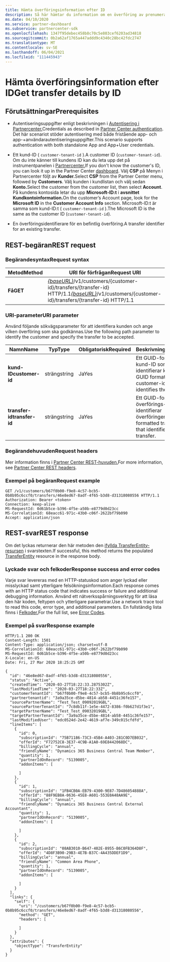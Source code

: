 ```yaml
---
title: Hämta överföringsinformation efter ID
description: Så här hämtar du information om en överföring av prenumerationer för en kund.
ms.date: 04/10/2020
ms.service: partner-dashboard
ms.subservice: partnercenter-sdk
ms.openlocfilehash: 1347f95debec458b8c70c5e803cef6203ad34818
ms.sourcegitcommit: 0b2a62af1765a447addd9c4340c28bc42fdc2747
ms.translationtype: MT
ms.contentlocale: sv-SE
ms.lasthandoff: 06/04/2021
ms.locfileid: "111445943"
---
```

# <a name="get-transfer-details-by-id"></a><span data-ttu-id="51d27-103">Hämta överföringsinformation efter ID</span><span class="sxs-lookup"><span data-stu-id="51d27-103">Get transfer details by ID</span></span>

## <a name="prerequisites"></a><span data-ttu-id="51d27-104">Förutsättningar</span><span class="sxs-lookup"><span data-stu-id="51d27-104">Prerequisites</span></span>

- <span data-ttu-id="51d27-105">Autentiseringsuppgifter enligt beskrivningen i [Autentisering i Partnercenter.](partner-center-authentication.md)</span><span class="sxs-lookup"><span data-stu-id="51d27-105">Credentials as described in [Partner Center authentication](partner-center-authentication.md).</span></span> <span data-ttu-id="51d27-106">Det här scenariot stöder autentisering med både fristående app- och app-+användarautentiseringsuppgifter.</span><span class="sxs-lookup"><span data-stu-id="51d27-106">This scenario supports authentication with both standalone App and App+User credentials.</span></span>

- <span data-ttu-id="51d27-107">Ett kund-ID ( `customer-tenant-id` ).</span><span class="sxs-lookup"><span data-stu-id="51d27-107">A customer ID (`customer-tenant-id`).</span></span> <span data-ttu-id="51d27-108">Om du inte känner till kundens ID kan du leta upp det på instrumentpanelen i [Partnercenter.](https://partner.microsoft.com/dashboard)</span><span class="sxs-lookup"><span data-stu-id="51d27-108">If you don't know the customer's ID, you can look it up in the Partner Center [dashboard](https://partner.microsoft.com/dashboard).</span></span> <span data-ttu-id="51d27-109">Välj **CSP** på Menyn i Partnercenter följt av **Kunder.**</span><span class="sxs-lookup"><span data-stu-id="51d27-109">Select **CSP** from the Partner Center menu, followed by **Customers**.</span></span> <span data-ttu-id="51d27-110">Välj kunden i kundlistan och välj sedan **Konto.**</span><span class="sxs-lookup"><span data-stu-id="51d27-110">Select the customer from the customer list, then select **Account**.</span></span> <span data-ttu-id="51d27-111">På kundens kontosida letar du upp **Microsoft-ID:t** i **avsnittet Kundkontoinformation.**</span><span class="sxs-lookup"><span data-stu-id="51d27-111">On the customer’s Account page, look for the **Microsoft ID** in the **Customer Account Info** section.</span></span> <span data-ttu-id="51d27-112">Microsoft-ID:t är samma som kund-ID:t ( `customer-tenant-id` ).</span><span class="sxs-lookup"><span data-stu-id="51d27-112">The Microsoft ID is the same as the customer ID  (`customer-tenant-id`).</span></span>

- <span data-ttu-id="51d27-113">En överföringsidentifierare för en befintlig överföring.</span><span class="sxs-lookup"><span data-stu-id="51d27-113">A transfer identifier for an existing transfer.</span></span>

## <a name="rest-request"></a><span data-ttu-id="51d27-114">REST-begäran</span><span class="sxs-lookup"><span data-stu-id="51d27-114">REST request</span></span>

### <a name="request-syntax"></a><span data-ttu-id="51d27-115">Begärandesyntax</span><span class="sxs-lookup"><span data-stu-id="51d27-115">Request syntax</span></span>

| <span data-ttu-id="51d27-116">Metod</span><span class="sxs-lookup"><span data-stu-id="51d27-116">Method</span></span>   | <span data-ttu-id="51d27-117">URI för förfrågan</span><span class="sxs-lookup"><span data-stu-id="51d27-117">Request URI</span></span>                                                                                                 |
|----------|-------------------------------------------------------------------------------------------------------------|
| <span data-ttu-id="51d27-118">**Få**</span><span class="sxs-lookup"><span data-stu-id="51d27-118">**GET**</span></span> | <span data-ttu-id="51d27-119">[*{baseURL}*](partner-center-rest-urls.md)/v1/customers/{customer-id}/transfers/{transfer-id} HTTP/1.1</span><span class="sxs-lookup"><span data-stu-id="51d27-119">[*{baseURL}*](partner-center-rest-urls.md)/v1/customers/{customer-id}/transfers/{transfer-id} HTTP/1.1</span></span>                    |

### <a name="uri-parameter"></a><span data-ttu-id="51d27-120">URI-parameter</span><span class="sxs-lookup"><span data-stu-id="51d27-120">URI parameter</span></span>

<span data-ttu-id="51d27-121">Använd följande sökvägsparameter för att identifiera kunden och ange vilken överföring som ska godkännas.</span><span class="sxs-lookup"><span data-stu-id="51d27-121">Use the following path parameter to identify the customer and specify the transfer to be accepted.</span></span>

| <span data-ttu-id="51d27-122">Namn</span><span class="sxs-lookup"><span data-stu-id="51d27-122">Name</span></span>            | <span data-ttu-id="51d27-123">Typ</span><span class="sxs-lookup"><span data-stu-id="51d27-123">Type</span></span>     | <span data-ttu-id="51d27-124">Obligatorisk</span><span class="sxs-lookup"><span data-stu-id="51d27-124">Required</span></span> | <span data-ttu-id="51d27-125">Beskrivning</span><span class="sxs-lookup"><span data-stu-id="51d27-125">Description</span></span>                                                            |
|-----------------|----------|----------|------------------------------------------------------------------------|
| <span data-ttu-id="51d27-126">**kund-ID**</span><span class="sxs-lookup"><span data-stu-id="51d27-126">**customer-id**</span></span> | <span data-ttu-id="51d27-127">sträng</span><span class="sxs-lookup"><span data-stu-id="51d27-127">string</span></span>   | <span data-ttu-id="51d27-128">Ja</span><span class="sxs-lookup"><span data-stu-id="51d27-128">Yes</span></span>      | <span data-ttu-id="51d27-129">Ett GUID-formaterat kund-ID som identifierar kunden.</span><span class="sxs-lookup"><span data-stu-id="51d27-129">A GUID formatted customer-id that identifies the customer.</span></span>             |
| <span data-ttu-id="51d27-130">**transfer-id**</span><span class="sxs-lookup"><span data-stu-id="51d27-130">**transfer-id**</span></span> | <span data-ttu-id="51d27-131">sträng</span><span class="sxs-lookup"><span data-stu-id="51d27-131">string</span></span>   | <span data-ttu-id="51d27-132">Ja</span><span class="sxs-lookup"><span data-stu-id="51d27-132">Yes</span></span>      | <span data-ttu-id="51d27-133">Ett GUID-formaterat överförings-ID som identifierar överföringen.</span><span class="sxs-lookup"><span data-stu-id="51d27-133">A GUID formatted transfer-id that identifies the transfer.</span></span>             |

### <a name="request-headers"></a><span data-ttu-id="51d27-134">Begärandehuvuden</span><span class="sxs-lookup"><span data-stu-id="51d27-134">Request headers</span></span>

<span data-ttu-id="51d27-135">Mer information finns i [Partner Center REST-huvuden.](headers.md)</span><span class="sxs-lookup"><span data-stu-id="51d27-135">For more information, see [Partner Center REST headers](headers.md).</span></span>

### <a name="request-example"></a><span data-ttu-id="51d27-136">Exempel på begäran</span><span class="sxs-lookup"><span data-stu-id="51d27-136">Request example</span></span>

```http
GET /v1/customers/b67f0b00-f9e8-4c57-bcb5-0b8b95c6ccf0/transfers/46e8ed67-8adf-4f65-b3d8-d31318080556 HTTP/1.1
Authorization: Bearer <token>
Connection: keep-alive
MS-RequestId: 0d61b5ce-b396-4f5e-a50b-e8779d0d23cc
MS-CorrelationId: 68eacc61-971c-43b0-c06f-2622bf79b090
Accept: application/json
```

## <a name="rest-response"></a><span data-ttu-id="51d27-137">REST-svar</span><span class="sxs-lookup"><span data-stu-id="51d27-137">REST response</span></span>

<span data-ttu-id="51d27-138">Om det lyckas returnerar den här metoden den [ifyllda TransferEntity-resursen](transfer-entity-resources.md) i svarstexten.</span><span class="sxs-lookup"><span data-stu-id="51d27-138">If successful, this method returns the populated [TransferEntity](transfer-entity-resources.md) resource in the response body.</span></span>

### <a name="response-success-and-error-codes"></a><span data-ttu-id="51d27-139">Lyckade svar och felkoder</span><span class="sxs-lookup"><span data-stu-id="51d27-139">Response success and error codes</span></span>

<span data-ttu-id="51d27-140">Varje svar levereras med en HTTP-statuskod som anger lyckad eller misslyckad samt ytterligare felsökningsinformation.</span><span class="sxs-lookup"><span data-stu-id="51d27-140">Each response comes with an HTTP status code that indicates success or failure and additional debugging information.</span></span> <span data-ttu-id="51d27-141">Använd ett nätverksspårningsverktyg för att läsa den här koden, feltypen och ytterligare parametrar.</span><span class="sxs-lookup"><span data-stu-id="51d27-141">Use a network trace tool to read this code, error type, and additional parameters.</span></span> <span data-ttu-id="51d27-142">En fullständig lista finns i [Felkoder.](error-codes.md)</span><span class="sxs-lookup"><span data-stu-id="51d27-142">For the full list, see [Error Codes](error-codes.md).</span></span>

### <a name="response-example"></a><span data-ttu-id="51d27-143">Exempel på svar</span><span class="sxs-lookup"><span data-stu-id="51d27-143">Response example</span></span>

```http
HTTP/1.1 200 OK
Content-Length: 1501
Content-Type: application/json; charset=utf-8
MS-CorrelationId: 68eacc61-971c-43b0-c06f-2622bf79b090
MS-RequestId: 0d61b5ce-b396-4f5e-a50b-e8779d0d23cc
X-Locale: en-US
Date: Fri, 27 Mar 2020 18:25:25 GMT

{
  "id": "46e8ed67-8adf-4f65-b3d8-d31318080556",
  "status": "Active",
  "createdTime": "2020-03-27T18:22:33.2875302Z",
  "lastModifiedTime": "2020-03-27T18:22:33Z",
  "customerTenantId": "b67f0b00-f9e8-4c57-bcb5-0b8b95c6ccf0",
  "partnertenantid": "3a9a35ce-d5be-4814-ab58-4451c36fe157",
  "sourcePartnerName": "Test_Test_09092019GBL",
  "sourcePartnerTenantId": "7c8db11f-1e5e-4472-8386-f0b627d1f3e1",
  "targetPartnerName": "Test_Test_09032019GBL",
  "targetPartnerTenantId": "3a9a35ce-d5be-4814-ab58-4451c36fe157",
  "lastModifiedUser": "edc0524d-2e42-4619-af7e-349c015cfdfd",
  "lineItems": [
    {
      "id": 0,
      "subscriptionId": "75B71186-73C3-45B4-A403-281C0D7EB032",
      "offerId": "F72752C8-3E37-4C9B-A1A0-69E8442068DC",
      "billingCycle": "annual",
      "friendlyName": "Dynamics 365 Business Central Team Member",
      "quantity": 1,
      "partnerIdOnRecord": "5139005",
      "addonItems": [

      ]
    },
    {
      "id": 1,
      "subscriptionId": "1FB4CB0A-EB79-4300-9E87-7D486054888A",
      "offerId": "88F9EB8A-0636-45E8-A601-553E0A48AA9E",
      "billingCycle": "annual",
      "friendlyName": "Dynamics 365 Business Central External Accountant",
      "quantity": 1,
      "partnerIdOnRecord": "5139005",
      "addonItems": [

      ]
    },
    {
      "id": 2,
      "subscriptionId": "08AB3010-B647-402E-8955-B6C0FB364D8F",
      "offerId": "4D8F3B90-29B3-4E7B-B37C-4A435DDEF1D9",
      "billingCycle": "annual",
      "friendlyName": "Common Area Phone",
      "quantity": 1,
      "partnerIdOnRecord": "5139005",
      "addonItems": [

      ]
    }
  ],
  "links": {
    "self": {
      "uri": "/customers/b67f0b00-f9e8-4c57-bcb5-0b8b95c6ccf0/transfers/46e8ed67-8adf-4f65-b3d8-d31318080556",
      "method": "GET",
      "headers": [

      ]
    }
  },
  "attributes": {
    "objectType": "TransferEntity"
  }
}

```
